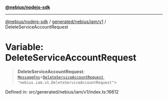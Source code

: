 [**@nebius/nodejs-sdk**](../../../../../README.md)

---

[@nebius/nodejs-sdk](../../../../../README.md) / [generated/nebius/iam/v1](../README.md) / DeleteServiceAccountRequest

# Variable: DeleteServiceAccountRequest

> **DeleteServiceAccountRequest**: [`MessageFns`](../../../../../runtime/protos/core/interfaces/MessageFns.md)\<[`DeleteServiceAccountRequest`](../interfaces/DeleteServiceAccountRequest.md), `"nebius.iam.v1.DeleteServiceAccountRequest"`\>

Defined in: src/generated/nebius/iam/v1/index.ts:16612
